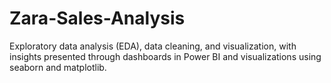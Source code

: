 # Zara-Sales-Analysis
Exploratory data analysis (EDA), data cleaning, and visualization, with insights presented through dashboards in Power BI and visualizations using seaborn and matplotlib.
